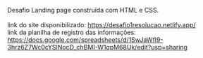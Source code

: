 Desafio Landing page construída com HTML e CSS.<br><br>
link do site disponibilizado: https://desafio1resolucao.netlify.app/ <br>
link da planilha de registro das informações: https://docs.google.com/spreadsheets/d/1SwJaWfl9-3hrz6Z7Wc0cYSlNocD_chBMI-W1qpM68Uk/edit?usp=sharing
